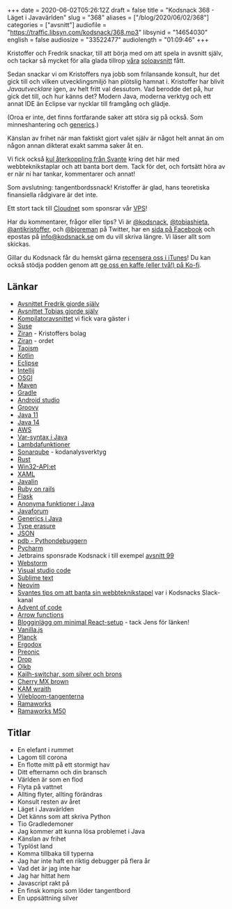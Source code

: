 +++
date = 2020-06-02T05:26:12Z
draft = false
title = "Kodsnack 368 - Läget i Javavärlden"
slug = "368"
aliases = ["/blog/2020/06/02/368"]
categories = ["avsnitt"]
audiofile = "https://traffic.libsyn.com/kodsnack/368.mp3"
libsynid = "14654030"
english = false
audiosize = "33522477"
audiolength = "01:09:46" 
+++

Kristoffer och Fredrik snackar, till att börja med om att spela in avsnitt själv, och tackar så mycket för alla glada tillrop [våra](https://kodsnack.se/363/)  [soloavsnitt](https://kodsnack.se/365/) fått.

Sedan snackar vi om Kristoffers nya jobb som frilansande konsult, hur det gick till och vilken utvecklingsmiljö han plötslig hamnat i.
Kristoffer har blivit *Javautvecklare* igen, av helt fritt val dessutom. Vad berodde det på, hur gick det till, och hur känns det? Modern Java, moderna verktyg och ett annat IDE än Eclipse var nycklar till framgång och glädje.

(Oroa er inte, det finns fortfarande saker att störa sig på också. Som minneshantering och [generics](https://en.wikipedia.org/wiki/Generics_in_Java).)

Känslan av frihet när man faktiskt gjort valet själv är något helt annat än om någon annan dikterat exakt samma saker åt en.

Vi fick också [kul återkoppling från Svante](https://podsnack.slack.com/archives/C024SRSB8/p1588772449302500) kring det här med webbteknikstaplar och att banta bort dem. Tack för det, och fortsätt höra av er när ni har tankar, kommentarer och annat!

Som avslutning: tangentbordssnack! Kristoffer är glad, hans teoretiska finansiella rådgivare är det inte.

Ett stort tack till [Cloudnet](http://www.cloudnet.se) som sponsrar vår [VPS](http://en.wikipedia.org/wiki/Virtual_private_server)!

Har du kommentarer, frågor eller tips? Vi är [@kodsnack](https://www.twitter.com/kodsnack), [@tobiashieta](https://www.twitter.com/tobiashieta), [@antikristoffer](https://www.twitter.com/antikristoffer), och [@bjoreman](https://www.twitter.com/bjoreman) på Twitter, har en [sida på Facebook](https://www.facebook.com/kodsnack) och epostas på [info@kodsnack.se](mailto:info@kodsnack.se) om du vill skriva längre. Vi läser allt som skickas.

Gillar du Kodsnack får du hemskt gärna [recensera oss i iTunes](http://itunes.apple.com/se/podcast/kodsnack/id561631498?l=en)! Du kan också stödja podden genom att <a href="https://ko-fi.com/kodsnack" rel="payment">ge oss en kaffe (eller två!) på Ko-fi</a>.

## Länkar ##
* [Avsnittet Fredrik gjorde själv](https://kodsnack.se/363/)
* [Avsnittet Tobias gjorde själv](https://kodsnack.se/365/)
* [Kompilatoravsnittet](https://kompilator.se/030/) vi fick vara gäster i
* [Suse](https://en.wikipedia.org/wiki/SUSE)
* [Ziran](https://ziran.se/) - Kristoffers bolag
* [Ziran](https://en.wikipedia.org/wiki/Ziran) - ordet
* [Taoism](https://en.wikipedia.org/wiki/Taoism)
* [Kotlin](https://en.wikipedia.org/wiki/Kotlin_%28programming_language%29)
* [Eclipse](https://en.wikipedia.org/wiki/Eclipse_%28software%29)
* [Intellij](https://en.wikipedia.org/wiki/IntelliJ_IDEA)
* [OSGI](https://en.wikipedia.org/wiki/OSGi)
* [Maven](https://en.wikipedia.org/wiki/Apache_Maven)
* [Gradle](https://en.wikipedia.org/wiki/Gradle)
* [Android studio](https://en.wikipedia.org/wiki/Android_Studio)
* [Groovy](https://en.wikipedia.org/wiki/Apache_Groovy)
* [Java 11](https://en.wikipedia.org/wiki/Java_version_history#Java_11)
* [Java 14](https://en.wikipedia.org/wiki/Java_version_history#Java_SE_14)
* [AWS](https://en.wikipedia.org/wiki/Amazon_Web_Services)
* [Var-syntax i Java](https://developers.redhat.com/blog/2018/05/25/simplify-local-variable-type-definition-using-the-java-10-var-keyword/)
* [Lambdafunktioner](https://en.wikipedia.org/wiki/Anonymous_function)
* [Sonarqube](https://www.sonarqube.org/) - kodanalysverktyg
* [Rust](https://www.rust-lang.org/)
* [Win32-API:et](https://en.wikipedia.org/wiki/Windows_API)
* [XAML](https://en.wikipedia.org/wiki/Extensible_Application_Markup_Language)
* [Javalin](https://javalin.io/)
* [Ruby on rails](https://rubyonrails.org/)
* [Flask](https://flask.palletsprojects.com/en/1.1.x/)
* [Anonyma funktioner i Java](https://hashnode.com/post/anonymous-functions-in-java-explained-cj1opkbj8000sml53bsq6r6cj)
* [Javaforum](http://www.jforum.se/jf/)
* [Generics i Java](https://en.wikipedia.org/wiki/Generics_in_Java)
* [Type erasure](https://javapapers.com/core-java/type-erasure/)
* [JSON](https://en.wikipedia.org/wiki/JSON)
* [pdb - Pythondebuggern](https://docs.python.org/3/library/pdb.html)
* [Pycharm](https://en.wikipedia.org/wiki/PyCharm)
* Jetbrains sponsrade Kodsnack i till exempel [avsnitt 99](https://kodsnack.se/99/)
* [Webstorm](https://www.jetbrains.com/webstorm/)
* [Visual studio code](https://en.wikipedia.org/wiki/Visual_Studio_Code)
* [Sublime text](https://en.wikipedia.org/wiki/Sublime_Text)
* [Neovim](https://en.wikipedia.org/wiki/Vim_%28text_editor%29#Neovim)
* [Svantes tips om att banta sin webbteknikstapel](https://podsnack.slack.com/archives/C024SRSB8/p1588772449302500) var i Kodsnacks Slack-kanal
* [Advent of code](https://adventofcode.com/)
* [Arrow functions](https://developer.mozilla.org/en-US/docs/Web/JavaScript/Reference/Functions/Arrow_functions)
* [Blogginlägg om minimal React-setup](https://jscomplete.com/learn/1rd-reactful) - tack Jens för länken!
* [Vanilla.js](http://vanilla-js.com/)
* [Planck](https://olkb.com/collections/planck)
* [Ergodox](https://ergodox-ez.com/)
* [Preonic](https://olkb.com/collections/preonic)
* [Drop](https://drop.com/home)
* [Olkb](https://olkb.com/)
* [Kailh-switchar, som silver och brons](https://www.keyboardco.com/blog/index.php/2017/11/an-introduction-to-kailh-switches-including-speed-box/)
* [Cherry MX brown](https://www.cherrymx.de/en/mx-original/mx-brown.html)
* [KAM wraith](https://candykeys.com/group-buys/kam-wraith)
* [Vilebloom-tangenterna](http://www.mechsupply.co.uk/product/sa-vilebloom)
* [Ramaworks](https://rama.works/)
* [Ramaworks M50](https://rama.works/#/m50a/)

## Titlar ##
* En elefant i rummet
* Lagom till corona
* En flotte mitt på ett stormigt hav
* Ditt efternamn och din bransch
* Världen är som en flod
* Flyta på vattnet
* Allting flyter, allting förändras
* Konsult resten av året
* Läget i Javavärlden
* Det känns som att skriva Python
* Tio Gradledemoner
* Jag kommer att kunna lösa problemet i Java
* Känslan av frihet
* Typlöst land
* Komma tillbaka till typerna
* Jag har inte haft en riktig debugger på flera år
* Vad det är jag inte har
* Jag har hittat hem
* Javascript rakt på
* En finsk kompis som löder tangentbord
* En uppsättning silver